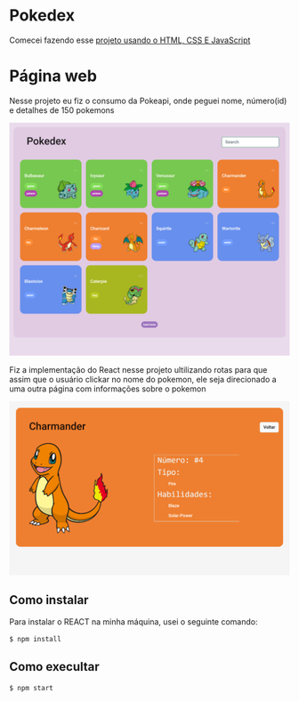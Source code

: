 # Pokedex 

Comecei fazendo esse [projeto usando o HTML, CSS E JavaScript](https://github.com/anjinha-oliveira/Pokedex)

# Página web 

Nesse projeto eu fiz o consumo da Pokeapi, onde peguei nome, número(id) e detalhes de 150 pokemons

![Pagina inicial](/src/images/pagina_inicial.png)


Fiz a implementação do React nesse projeto ultilizando rotas para que assim que o usuário clickar no nome do pokemon, ele seja direcionado a uma outra página com informações sobre o pokemon

![Pagina detail](/src/images/pagina_detail.png)

## Como instalar

Para instalar o REACT na minha máquina, usei o seguinte comando: 

```sh
$ npm install 

```

## Como execultar 

```sh
$ npm start

```
